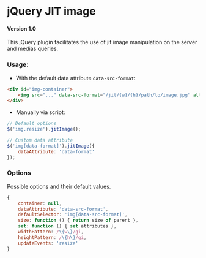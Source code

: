 # jQuery JIT image

#### Version 1.0

This jQuery plugin facilitates the use of jit image manipulation on the server and medias queries.

### Usage:

- With the default data attribute `data-src-format`:

````html
<div id="img-container">
	<img src="..." data-src-format="/jit/{w}/{h}/path/to/image.jpg" alt="" />
</div>
````

- Manually via script:

````javascript
// Default options
$('img.resize').jitImage();

// Custom data attribute
$('img[data-format]').jitImage({
	dataAttribute: 'data-format'
});
````

### Options

Possible options and their default values.

````javascript
{
	container: null,
	dataAttribute: 'data-src-format',
	defaultSelector: 'img[data-src-format]',
	size: function () { return size of parent },
	set: function () { set attributes },
	widthPattern: /\{w\}/gi,
	heightPattern: /\{h\}/gi,
	updateEvents: 'resize'
}
````